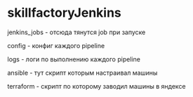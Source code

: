 # skillfactoryJenkins

jenkins_jobs - отсюда тянутся job при запуске

config - конфиг каждого pipeline

logs - логи по выполнению каждого pipeline

ansible - тут скрипт которым настраивал машины

terraform - скрипт по которому заводил машины в яндексе
